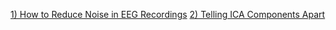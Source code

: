 [1) How to Reduce Noise in EEG Recordings](https://mentalab.com/insights/how-to-reduce-noise-in-eeg-recordings/4/2021)
[2) Telling ICA Components Apart](https://labeling.ucsd.edu/tutorial/labels)
